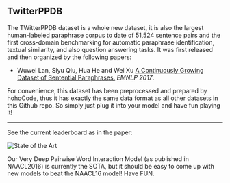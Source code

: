 TwitterPPDB
------

The TWitterPPDB dataset is a whole new dataset, it is also the largest human-labeled paraphrase corpus  to date of 51,524 sentence pairs and the first cross-domain benchmarking for automatic paraphrase identification, textual similarity, and also question answering tasks. It was first released and then organized by the following papers:

+  Wuwei Lan, Siyu Qiu, Hua He and Wei Xu [A Continuously Growing Dataset of Sentential Paraphrases.](https://arxiv.org/pdf/1708.00391.pdf) *EMNLP 2017*.

For convenience, this dataset has been preprocessed and prepared by hohoCode, thus it has exactly the same data format as all other datasets in this Github repo. So simply just plug it into your model and have fun playing it!

-------


See the current leaderboard as in the paper:

![State of the Art](https://github.com/castorini/data/raw/master/.jpg)

Our Very Deep Pairwise Word Interaction Model (as published in NAACL2016) is currently the SOTA, but it should be easy to come up with new models to beat the NAACL16 model! Have FUN. 

